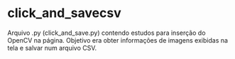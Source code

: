 # click_and_savecsv
Arquivo .py (click_and_save.py) contendo estudos para inserção do OpenCV na página. Objetivo era obter informações de imagens exibidas na tela e salvar num arquivo CSV.
